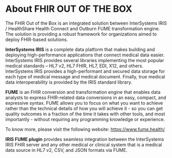 # About FHIR OUT OF THE BOX 
The FHIR Out of the Box is an integrated solution between InterSystems IRIS / HealthShare Health Connect and Outburn FUME transformation engine. The solution is 
providing a robust framework for organizations aimed to deploy FHIR-based solutions. 

**InterSystems IRIS** is a complete data platform that makes building and deploying high-performance applications
that connect medical data easier. InterSystems IRIS provides several libraries implementing the most popular medical standards – HL7 v2, HL7 FHIR, HL7, EDI, X12, and others. 
InterSystems IRIS provides a high-performant and secured data storage for each type of medical message and medical document. 
Finally, true medical data interoperability is provided by the IRIS standard library.

**FUME** is an FHIR conversion and transformation engine that enables data analysts to express FHIR-related data conversions in an easy, 
compact, and expressive syntax. FUME allows you to focus on what you want to achieve rather than the technical details of how 
you will achieve it - so you can get quality outcomes in a fraction of the time it takes with other tools, 
and most importantly - without requiring any programming knowledge or experience. 

To know more, please visit the following website: https://www.fume.health/

**IRIS FUME plugin** provides seamless integration between the InterSystems IRIS FHIR server and any other medical or clinical system
that is a medical data source in HL7 v2, CSV, and JSON formats via FUME.

